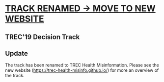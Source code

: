 # <a href="https://trec-health-misinfo.github.io/">TRACK RENAMED -> MOVE TO NEW WEBSITE</a>
## TREC'19 Decision Track

## Update
The track has been renamed to TREC Health Misinformation. Please see the new website (<a href="https://trec-health-misinfo.github.io/">https://trec-health-misinfo.github.io/</a>) for more an overview of the track. 
